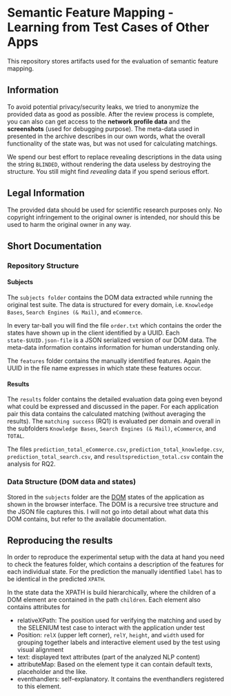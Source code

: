 # Semantic Feature Mapping - Learning from Test Cases of Other Apps

This repository stores artifacts used for the evaluation of semantic feature mapping.

## Information

To avoid potential privacy/security leaks, we tried to anonymize the provided data as good as possible. After the review process is complete, you can also can get access to the **network profile data** and the **screenshots** (used for debugging purpose). The meta-data used in presented in the archive describes in our own words, what the overall functionality of the state was, but was not used for calculating matchings.

We spend our best effort to replace revealing descriptions in the data using the string `BLINDED`, without rendering the data useless by destroying the structure. You still might find *revealing* data if you spend serious effort.

## Legal Information

The provided data should be used for scientific research purposes only. No copyright infringement to the original owner is intended, nor should this be used to harm the original owner in any way.

## Short Documentation

### Repository Structure

#### Subjects

The `subjects folder` contains the DOM data extracted while running the original test suite. The data is structured for every domain, i.e. `Knowledge Bases`, `Search Engines (& Mail)`, and `eCommerce`.

In every tar-ball you will find the file `order.txt` which contains the order the states have shown up in the client identified by a UUID. Each `state-$UUID.json-file` is a JSON serialized version of our DOM data. The meta-data information contains information for human understanding only.

The `features` folder contains the manually identified features. Again the UUID in the file name expresses in which state these features occur.

#### Results

The `results` folder contains the detailed evaluation data going even beyond what could be expressed and discussed in the paper. For each application pair this data contains the calculated matching (without averaging the results). The `matching success` (RQ1) is evaluated per domain and overall in the subfolders `Knowledge Bases`, `Search Engines (& Mail)`, `eCommerce`, and `TOTAL`.

The files `prediction_total_eCommerce.csv`, `prediction_total_knowledge.csv`, `prediction_total_search.csv`, and `resultsprediction_total.csv` contain the analysis for RQ2.

### Data Structure (DOM data and states)

Stored in the `subjects` folder are the [DOM](https://de.wikipedia.org/wiki/Document_Object_Model) states of the application as shown in the browser interface. The DOM is a recursive tree structure and the JSON file captures this. I will not go into detail about what data this DOM contains, but refer to the available documentation.

## Reproducing the results

In order to reproduce the experimental setup with the data at hand you need to check the features folder, which contains a description of the features for each individual state. For the prediction the manually identified `label` has to be identical in the predicted `XPATH`.

In the state data the XPATH is build hierarchically, where the children of a DOM element are contained in the path `children`. Each element also contains attributes for

* relativeXPath: The position used for verifying the matching and used by the SELENIUM test case to interact with the application under test
* Position: `relX` (upper left corner), `relY`, `height`, and `width` used for grouping together labels and interactive element used by the test using visual alignment
* text: displayed text attributes (part of the analyzed NLP content)
* attributeMap: Based on the element type it can contain default texts, placeholder and the like.
* eventhandlers: self-explanatory. It contains the eventhandlers registered to this element.
